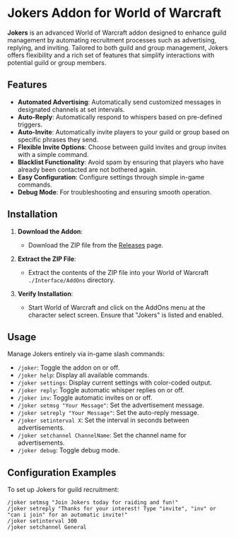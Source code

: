 # Jokers Addon for World of Warcraft

**Jokers** is an advanced World of Warcraft addon designed to enhance guild management by automating recruitment processes such as advertising, replying, and inviting. Tailored to both guild and group management, Jokers offers flexibility and a rich set of features that simplify interactions with potential guild or group members.

## Features

- **Automated Advertising**: Automatically send customized messages in designated channels at set intervals.
- **Auto-Reply**: Automatically respond to whispers based on pre-defined triggers.
- **Auto-Invite**: Automatically invite players to your guild or group based on specific phrases they send.
- **Flexible Invite Options**: Choose between guild invites and group invites with a simple command.
- **Blacklist Functionality**: Avoid spam by ensuring that players who have already been contacted are not bothered again.
- **Easy Configuration**: Configure settings through simple in-game commands.
- **Debug Mode**: For troubleshooting and ensuring smooth operation.

## Installation

1. **Download the Addon**:
   - Download the ZIP file from the [Releases](https://github.com/crisisdw/jokers/releases) page.

2. **Extract the ZIP File**:
   - Extract the contents of the ZIP file into your World of Warcraft `./Interface/AddOns` directory.

3. **Verify Installation**:
   - Start World of Warcraft and click on the AddOns menu at the character select screen. Ensure that "Jokers" is listed and enabled.

## Usage

Manage Jokers entirely via in-game slash commands:

- `/joker`: Toggle the addon on or off.
- `/joker help`: Display all available commands.
- `/joker settings`: Display current settings with color-coded output.
- `/joker reply`: Toggle automatic whisper replies on or off.
- `/joker inv`: Toggle automatic invites on or off.
- `/joker setmsg "Your Message"`: Set the advertisement message.
- `/joker setreply "Your Message"`: Set the auto-reply message.
- `/joker setinterval X`: Set the interval in seconds between advertisements.
- `/joker setchannel ChannelName`: Set the channel name for advertisements.
- `/joker debug`: Toggle debug mode.

## Configuration Examples

To set up Jokers for guild recruitment:

```plaintext
/joker setmsg "Join Jokers today for raiding and fun!"
/joker setreply "Thanks for your interest! Type "invite", "inv" or "can i join" for an automatic invite!"
/joker setinterval 300
/joker setchannel General
